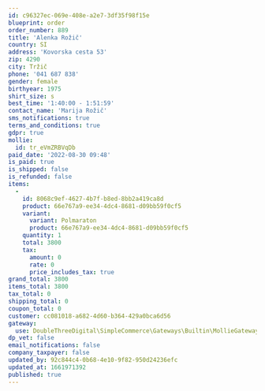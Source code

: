 ```yaml
---
id: c96327ec-069e-408e-a2e7-3df35f98f15e
blueprint: order
order_number: 889
title: 'Alenka Rožič'
country: SI
address: 'Kovorska cesta 53'
zip: 4290
city: Tržič
phone: '041 687 838'
gender: female
birthyear: 1975
shirt_size: s
best_time: '1:40:00 - 1:51:59'
contact_name: 'Marija Rožič'
sms_notifications: true
terms_and_conditions: true
gdpr: true
mollie:
  id: tr_eVmZRBVqDb
paid_date: '2022-08-30 09:48'
is_paid: true
is_shipped: false
is_refunded: false
items:
  -
    id: 8068c9ef-4627-4b7f-b8ed-8bb2a419ca8d
    product: 66e767a9-ee34-4dc4-8681-d09bb59f0cf5
    variant:
      variant: Polmaraton
      product: 66e767a9-ee34-4dc4-8681-d09bb59f0cf5
    quantity: 1
    total: 3800
    tax:
      amount: 0
      rate: 0
      price_includes_tax: true
grand_total: 3800
items_total: 3800
tax_total: 0
shipping_total: 0
coupon_total: 0
customer: cc081018-a682-4d60-b364-429a0bca6d56
gateway:
  use: DoubleThreeDigital\SimpleCommerce\Gateways\Builtin\MollieGateway
dp_vet: false
email_notifications: false
company_taxpayer: false
updated_by: 92c844c4-0b68-4e10-9f82-950d24236efc
updated_at: 1661971392
published: true
---
```

